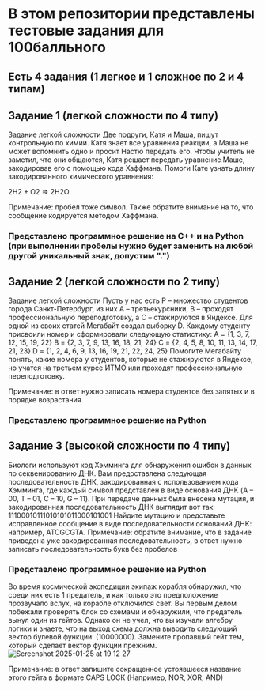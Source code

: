 # В этом репозитории представлены тестовые задания для 100балльного

## Есть 4 задания (1 легкое и 1 сложное по 2 и 4 типам)


## Задание 1 (легкой сложности по 4 типу)
Задание легкой сложности
Две подруги, Катя и Маша, пишут контрольную по химии. Катя знает все уравнения реакции, а Маша не может вспомнить одно и просит Настю передать его. Чтобы учитель не заметил, что они общаются, Катя решает передать уравнение Маше, закодировав его с помощью кода Хаффмана. Помоги Кате узнать длину закодированного химического уравнения:

2H2 + O2 ⇒ 2H2O

Примечание: пробел тоже символ. Также обратите внимание на то, что сообщение кодируется методом Хаффмана.

### Представлено программное решение на С++ и на Python (при выполнении пробелы нужно будет заменить на любой другой уникальный знак, допустим ".")

## Задание 2 (легкой сложности по 2 типу)
Задание легкой сложности
Пусть у нас есть P – множество студентов города Санкт-Петербург, из них A – третьекурсники, B – проходят профессиональную переподготовку, а C – стажируются в Яндексе. Для одной из своих статей Мегабайт создал выборку D.
Каждому студенту присвоили номер и сформировали следующую статистику:
A = {1, 3, 7, 12, 15, 19, 22}
B = {2, 3, 7, 9, 13, 16, 18, 21, 24}
C = {2, 4, 5, 8, 10, 11, 13, 14, 17, 21, 23}
D = {1, 2, 4, 6, 9, 13, 16, 19, 21, 22, 24, 25}
Помогите Мегабайту понять, какие номера у студентов, которые не стажируются в Яндексе, но учатся на
третьем курсе ИТМО или проходят профессиональную переподготовку.

Примечание: в ответ нужно записать номера студентов без запятых и в порядке возрастания

### Представлено программное решение на Python

## Задание 3 (высокой сложности по 4 типу)
Биологи используют код Хэмминга для обнаружения ошибок в данных
по секвенированию ДНК. Вам предоставлена следующая
последовательность ДНК, закодированная с использованием кода
Хэмминга, где каждый символ представлен в виде основания ДНК
(A – 00, T – 01, C – 10, G – 11).
При передаче данных была внесена мутация, и закодированная
последовательность ДНК выглядит вот так:
11100010111010101011000101001
Найдите мутацию и представьте исправленное сообщение в виде
последовательности оснований ДНК: например,
ATCGCGTA.
Примечание: обратите внимание, что в задание приведена уже
закодированная последовательность, в ответ нужно записать
последовательность букв без пробелов

### Представлено программное решение на Python

Во время космической экспедиции экипаж корабля обнаружил, что
среди них есть 1 предатель, и как только это предположение
прозвучало вслух, на корабле отключился свет. Вы первым делом
побежали проверять блок со схемами и обнаружили, что предатель
вынул один из гейтов. Однако он не учел, что вы изучали алгебру
логики и знаете, что на выход схема должна выводить следующий
вектор булевой функции: (10000000).
Замените пропавший гейт тем, который сделает вектор функции
прежним.
![Screenshot 2025-01-25 at 19 12 27](https://github.com/user-attachments/assets/39bbe25b-1414-441c-8aa8-338ee496c06e)

Примечание: в ответ запишите сокращенное устоявшееся название
этого гейта в формате CAPS LOCK (Например, NOR, XOR, AND)
